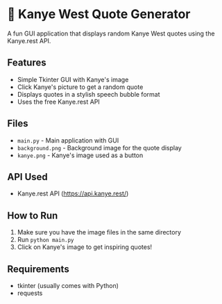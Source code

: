 # 🎤 Kanye West Quote Generator

A fun GUI application that displays random Kanye West quotes using the Kanye.rest API.

## Features
- Simple Tkinter GUI with Kanye's image
- Click Kanye's picture to get a random quote
- Displays quotes in a stylish speech bubble format
- Uses the free Kanye.rest API

## Files
- `main.py` - Main application with GUI
- `background.png` - Background image for the quote display
- `kanye.png` - Kanye's image used as a button

## API Used
- Kanye.rest API (https://api.kanye.rest/)

## How to Run
1. Make sure you have the image files in the same directory
2. Run `python main.py`
3. Click on Kanye's image to get inspiring quotes!

## Requirements
- tkinter (usually comes with Python)
- requests